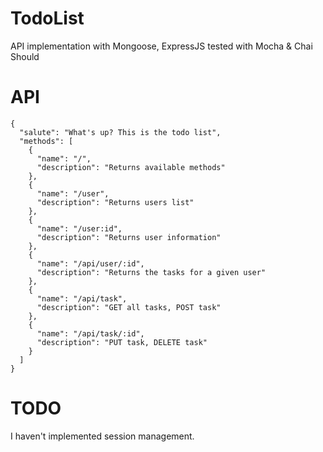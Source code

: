 
TodoList
=========
API implementation with Mongoose, ExpressJS tested with Mocha & Chai Should


API
==========

````
{
  "salute": "What's up? This is the todo list",
  "methods": [
    {
      "name": "/",
      "description": "Returns available methods"
    },
    {
      "name": "/user",
      "description": "Returns users list"
    },
    {
      "name": "/user:id",
      "description": "Returns user information"
    },
    {
      "name": "/api/user/:id",
      "description": "Returns the tasks for a given user"
    },
    {
      "name": "/api/task",
      "description": "GET all tasks, POST task"
    },
    {
      "name": "/api/task/:id",
      "description": "PUT task, DELETE task"
    }
  ]
}
`````

TODO
===========

I haven't implemented session management.
